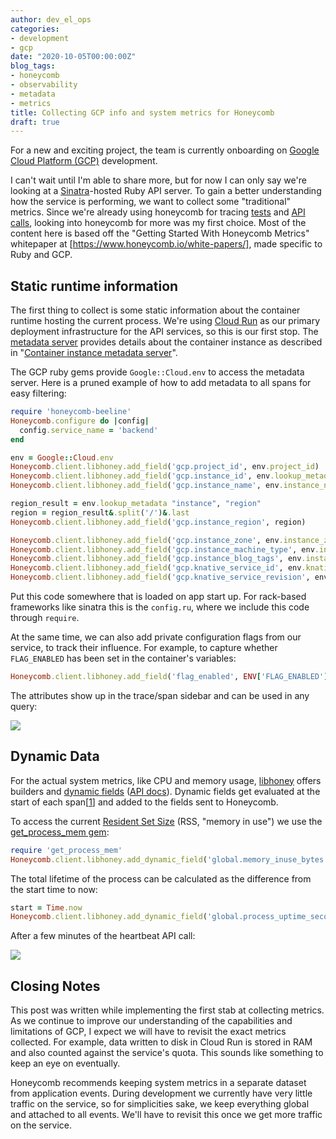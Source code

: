 ```yaml
---
author: dev_el_ops
categories:
- development
- gcp
date: "2020-10-05T00:00:00Z"
blog_tags:
- honeycomb
- observability
- metadata
- metrics
title: Collecting GCP info and system metrics for Honeycomb
draft: true
---
```


For a new and exciting project, the team is currently onboarding on [Google Cloud Platform (GCP)](https://en.wikipedia.org/wiki/Google_Cloud_Platform) development.
<!-- This is part of a series of posts describing our journey. -->
I can't wait until I'm able to share more, but for now I can only say we're looking at a [Sinatra](http://sinatrarb.com/intro.html)-hosted Ruby API server.
To gain a better understanding how the service is performing, we want to collect some "traditional" metrics.
Since we're already using honeycomb for tracing [tests](/devx/blog/updates/2020-03-30-debugging-unit-tests-with-honeycomb.md) and [API calls](https://docs.honeycomb.io/getting-data-in/ruby/beeline/#sinatra), looking into honeycomb for more was my first choice.
Most of the content here is based off the "Getting Started With Honeycomb Metrics" whitepaper at [https://www.honeycomb.io/white-papers/], made specific to Ruby and GCP.

## Static runtime information

The first thing to collect is some static information about the container runtime hosting the current process.
We're using [Cloud Run](https://cloud.google.com/run/docs) as our primary deployment infrastructure for the API services, so this is our first stop.
The [metadata server](https://cloud.google.com/compute/docs/storing-retrieving-metadata) provides details about the container instance as described in "[Container instance metadata server](https://cloud.google.com/run/docs/reference/container-contract#metadata-server)".

The GCP ruby gems provide `Google::Cloud.env` to access the metadata server.
Here is a pruned example of how to add metadata to all spans for easy filtering:

```ruby
require 'honeycomb-beeline'
Honeycomb.configure do |config|
  config.service_name = 'backend'
end

env = Google::Cloud.env
Honeycomb.client.libhoney.add_field('gcp.project_id', env.project_id)
Honeycomb.client.libhoney.add_field('gcp.instance_id', env.lookup_metadata('instance', 'id'))
Honeycomb.client.libhoney.add_field('gcp.instance_name', env.instance_name)

region_result = env.lookup_metadata "instance", "region"
region = region_result&.split('/')&.last
Honeycomb.client.libhoney.add_field('gcp.instance_region', region)

Honeycomb.client.libhoney.add_field('gcp.instance_zone', env.instance_zone)
Honeycomb.client.libhoney.add_field('gcp.instance_machine_type', env.instance_machine_type)
Honeycomb.client.libhoney.add_field('gcp.instance_blog_tags', env.instance_blog_tags)
Honeycomb.client.libhoney.add_field('gcp.knative_service_id', env.knative_service_id)
Honeycomb.client.libhoney.add_field('gcp.knative_service_revision', env.knative_service_revision)
```

Put this code somewhere that is loaded on app start up.
For rack-based frameworks like sinatra this is the `config.ru`, where we include this code through `require`.

At the same time, we can also add private configuration flags from our service, to track their influence.
For example, to capture whether `FLAG_ENABLED` has been set in the container's variables:

```ruby
Honeycomb.client.libhoney.add_field('flag_enabled', ENV['FLAG_ENABLED'] == 'true')
```

The attributes show up in the trace/span sidebar and can be used in any query:

![](/devx/assets/2020-10-05-honeycomb-gcp-metrics/gcp_attributes.png)

## Dynamic Data

For the actual system metrics, like CPU and memory usage, [libhoney](https://github.com/honeycombio/libhoney-rb) offers builders and [dynamic fields](https://docs.honeycomb.io/getting-data-in/ruby/sdk/#advanced-usage-dynamic-fields) ([API docs](https://www.rubydoc.info/gems/libhoney/Libhoney%2FClient:add_dynamic_field)).
Dynamic fields get evaluated at the start of each span[[1](https://github.com/honeycombio/beeline-ruby/blob/15341f01740001acbc1f2748e68cbe380bfc3f7f/lib/honeycomb/span.rb#L31)] and added to the fields sent to Honeycomb.

To access the current [Resident Set Size](http://en.wikipedia.org/wiki/Resident_set_size) (RSS, "memory in use") we use the [get_process_mem gem](https://github.com/schneems/get_process_mem):

```ruby
require 'get_process_mem'
Honeycomb.client.libhoney.add_dynamic_field('global.memory_inuse_bytes', proc { GetProcessMem.new.bytes.to_i })
```

The total lifetime of the process can be calculated as the difference from the start time to now:
```ruby
start = Time.now
Honeycomb.client.libhoney.add_dynamic_field('global.process_uptime_seconds', proc { Time.now - start }
```

After a few minutes of the heartbeat API call:

![](/devx/assets/2020-10-05-honeycomb-gcp-metrics/first_results.png)

## Closing Notes

This post was written while implementing the first stab at collecting metrics.
As we continue to improve our understanding of the capabilities and limitations of GCP, I expect we will have to revisit the exact metrics collected.
For example, data written to disk in Cloud Run is stored in RAM and also counted against the service's quota.
This sounds like something to keep an eye on eventually.

Honeycomb recommends keeping system metrics in a separate dataset from application events.
During development we currently have very little traffic on the service, so for simplicities sake, we keep everything global and attached to all events.
We'll have to revisit this once we get more traffic on the service.
